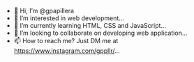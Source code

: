 - 👋 Hi, I’m @gpapillera
- 👀 I’m interested in web development...
- 🌱 I’m currently learning HTML, CSS and JavaScript...
- 💞️ I’m looking to collaborate on developing web application...
- 📫 How to reach me? Just DM me at https://www.instagram.com/gppllr/...

<!---
gpapillera/gpapillera is a ✨ special ✨ repository because its `README.md` (this file) appears on your GitHub profile.
You can click the Preview link to take a look at your changes.
--->

